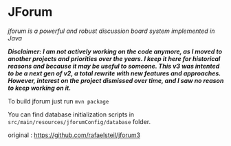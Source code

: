 JForum
============

*jforum is a powerful and robust discussion board system implemented in Java*

***Disclaimer: I am not actively working on the code anymore, as I moved to another projects and priorities over the years. I keep it here for historical reasons and because it may be useful to someone. This v3 was intented to be a next gen of v2, a total rewrite with new features and approaches. However, interest on the project dismissed over time, and I saw no reason to keep working on it.***


To build jforum just run `mvn package`

You can find database initialization scripts in `src/main/resources/jforumConfig/database` folder.

original :  https://github.com/rafaelsteil/jforum3


